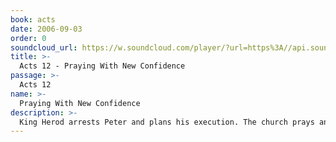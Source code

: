 ```yaml
---
book: acts
date: 2006-09-03
order: 0
soundcloud_url: https://w.soundcloud.com/player/?url=https%3A//api.soundcloud.com/tracks/
title: >-
  Acts 12 - Praying With New Confidence
passage: >-
  Acts 12
name: >-
  Praying With New Confidence
description: >-
  King Herod arrests Peter and plans his execution. The church prays and an angel of the Lord leads a prison break for Peter. Herod dies. The church prospers.
---
```


